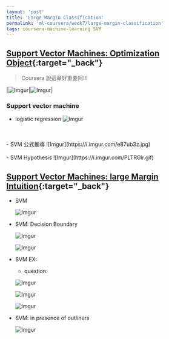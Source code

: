 ```yaml
---
layout: 'post'
title: 'Large Margin Classification'
permalink: 'ml-coursera/week7/large-margin-classification'
tags: coursera-machine-learning SVM
---
```



## [Support Vector Machines: Optimization Object](https://www.coursera.org/learn/machine-learning/lecture/sHfVT/optimization-objective){:target="_back"}

> Coursera 說這章好重要阿!!!

|![Imgur](https://i.imgur.com/VdYzEllh.jpg)|![Imgur](https://i.imgur.com/NCz73UCh.jpg)|


### Support vector machine

- logistic regression
![Imgur](https://i.imgur.com/Zx1PKud.jpg?1)
<br/>
<br/>
- SVM 公式推導
![Imgur](https://i.imgur.com/e87ub3z.jpg)
<br/>
<br/>
- SVM Hypothesis
![Imgur](https://i.imgur.com/PLTRGlr.gif)


## [Support Vector Machines: large Margin Intuition](https://www.coursera.org/learn/machine-learning/lecture/wrjaS/large-margin-intuition){:target="_back"}

- SVM

   ![Imgur](https://i.imgur.com/WbsV0l4.gif)


- SVM: Decision Boundary
   
   ![Imgur](https://i.imgur.com/f4LKGK5.gif)

   ![Imgur](https://i.imgur.com/no1zbRq.gif)

- SVM EX:
   - question:

   ![Imgur](https://i.imgur.com/zlTmeRZh.gif)

   ![Imgur](https://i.imgur.com/SXD7RSdh.gif)

   ![Imgur](https://i.imgur.com/cxnuNYQh.gif)

- SVM: in presence of outliners

   ![Imgur](https://i.imgur.com/795V9Bhh.gif)